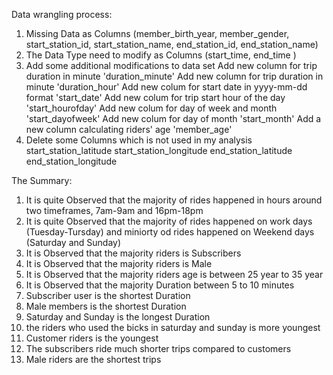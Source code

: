 Data wrangling process:

1. Missing Data as Columns (member_birth_year, member_gender, start_station_id, start_station_name, end_station_id, end_station_name)
2. The Data Type need to modify as Columns (start_time, end_time )
3. Add some additional modifications to data set
	Add new column for trip duration in minute 'duration_minute'
	Add new column for trip duration in minute 'duration_hour'
	Add new colum for start date in yyyy-mm-dd format 'start_date'
	Add new colum for trip start hour of the day 'start_hourofday'
	Add new colum for day of week and month 'start_dayofweek'
	Add new colum for day of month 'start_month'
	Add a new column calculating riders' age 'member_age'
4. Delete some Columns which is not used in my analysis
	start_station_latitude
	start_station_longitude
	end_station_latitude
	end_station_longitude

The Summary:

1. It is quite Observed that the majority of rides happened in hours around two timeframes, 7am-9am and 16pm-18pm
2. It is quite Observed that the majority of rides happened on work days (Tuesday-Tursday) and miniorty od rides happened on Weekend days (Saturday and Sunday)
3. It is Observed that the majority riders is Subscribers
4. It is Observed that the majority riders is Male
5. It is Observed that the majority riders age is between 25 year to 35 year
6. It is Observed that the majority Duration between 5 to 10 minutes
7. Subscriber user is the shortest Duration
8. Male members is the shortest Duration
9. Saturday and Sunday is the longest Duration
10. the riders who used the bicks in saturday and sunday is more youngest
11. Customer riders is the youngest
12. The subscribers ride much shorter trips compared to customers
13. Male riders are the shortest trips